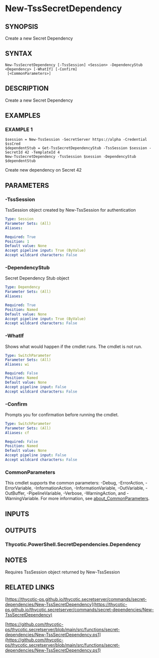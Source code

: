 # New-TssSecretDependency

## SYNOPSIS
Create a new Secret Dependency

## SYNTAX

```
New-TssSecretDependency [-TssSession] <Session> -DependencyStub <Dependency> [-WhatIf] [-Confirm]
 [<CommonParameters>]
```

## DESCRIPTION
Create a new Secret Dependency

## EXAMPLES

### EXAMPLE 1
```
$session = New-TssSession -SecretServer https://alpha -Credential $ssCred
$dependentStub = Get-TssSecretDependencyStub -TssSession $session -SecretId 42 -TemplateId 4
New-TssSecretDependency -TssSession $session -DependencyStub $dependentStub
```

Create new dependency on Secret 42

## PARAMETERS

### -TssSession
TssSession object created by New-TssSession for authentication

```yaml
Type: Session
Parameter Sets: (All)
Aliases:

Required: True
Position: 1
Default value: None
Accept pipeline input: True (ByValue)
Accept wildcard characters: False
```

### -DependencyStub
Secret Dependency Stub object

```yaml
Type: Dependency
Parameter Sets: (All)
Aliases:

Required: True
Position: Named
Default value: None
Accept pipeline input: True (ByValue)
Accept wildcard characters: False
```

### -WhatIf
Shows what would happen if the cmdlet runs.
The cmdlet is not run.

```yaml
Type: SwitchParameter
Parameter Sets: (All)
Aliases: wi

Required: False
Position: Named
Default value: None
Accept pipeline input: False
Accept wildcard characters: False
```

### -Confirm
Prompts you for confirmation before running the cmdlet.

```yaml
Type: SwitchParameter
Parameter Sets: (All)
Aliases: cf

Required: False
Position: Named
Default value: None
Accept pipeline input: False
Accept wildcard characters: False
```

### CommonParameters
This cmdlet supports the common parameters: -Debug, -ErrorAction, -ErrorVariable, -InformationAction, -InformationVariable, -OutVariable, -OutBuffer, -PipelineVariable, -Verbose, -WarningAction, and -WarningVariable. For more information, see [about_CommonParameters](http://go.microsoft.com/fwlink/?LinkID=113216).

## INPUTS

## OUTPUTS

### Thycotic.PowerShell.SecretDependencies.Dependency
## NOTES
Requires TssSession object returned by New-TssSession

## RELATED LINKS

[https://thycotic-ps.github.io/thycotic.secretserver/commands/secret-dependencies/New-TssSecretDependency](https://thycotic-ps.github.io/thycotic.secretserver/commands/secret-dependencies/New-TssSecretDependency)

[https://github.com/thycotic-ps/thycotic.secretserver/blob/main/src/functions/secret-dependencies/New-TssSecretDependency.ps1](https://github.com/thycotic-ps/thycotic.secretserver/blob/main/src/functions/secret-dependencies/New-TssSecretDependency.ps1)

